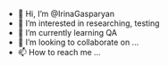 - 👋 Hi, I’m @IrinaGasparyan
- 👀 I’m interested in researching, testing
- 🌱 I’m currently learning QA
- 💞️ I’m looking to collaborate on ...
- 📫 How to reach me ...

<!---
IrinaGasparyan/IrinaGasparyan is a ✨ special ✨ repository because its `README.md` (this file) appears on your GitHub profile.
You can click the Preview link to take a look at your changes.
--->

